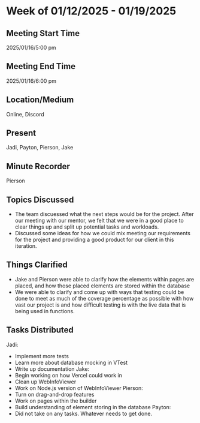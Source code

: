 # Week of 01/12/2025 - 01/19/2025
## Meeting Start Time

2025/01/16/5:00 pm
## Meeting End Time

2025/01/16/6:00 pm
## Location/Medium
Online, Discord
## Present

Jadi, Payton, Pierson, Jake
## Minute Recorder

Pierson
## Topics Discussed
- The team discuessed what the next steps would be for the project. After our meeting with our mentor, we felt that we were in a good place to clear things up and split up potential tasks and workloads. 
- Discussed some ideas for how we could mix meeting our requirements for the project and providing a good product for our client in this iteration. 


## Things Clarified
- Jake and Pierson were able to clarify how the elements within pages are placed, and how those placed elements are stored within the database
- We were able to clarify and come up with ways that testing could be done to meet as much of the coverage percentage as possible with how vast our project is and how difficult testing is with the live data that is being used in functions.


## Tasks Distributed
Jadi:
- Implement more tests
- Learn more about database mocking in VTest
- Write up documentation
Jake:
- Begin working on how Vercel could work in
- Clean up WebInfoViewer
- Work on Node.js version of WebInfoViewer
Pierson:
- Turn on drag-and-drop features
- Work on pages within the builder
- Build understanding of element storing in the database
Payton:
- Did not take on any tasks. Whatever needs to get done.
